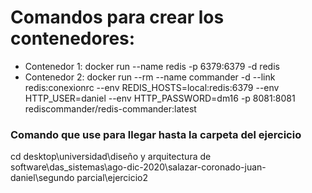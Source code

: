 # Comandos para crear los contenedores:
- Contenedor 1: docker run --name redis -p 6379:6379 -d redis
- Contenedor 2: 
docker run --rm --name commander -d --link redis:conexionrc --env REDIS_HOSTS=local:redis:6379 --env HTTP_USER=daniel --env HTTP_PASSWORD=dm16 -p 8081:8081 rediscommander/redis-commander:latest

### Comando que use para llegar hasta la carpeta del ejercicio
cd desktop\universidad\diseño y arquitectura de software\das_sistemas\ago-dic-2020\salazar-coronado-juan-daniel\segundo parcial\ejercicio2